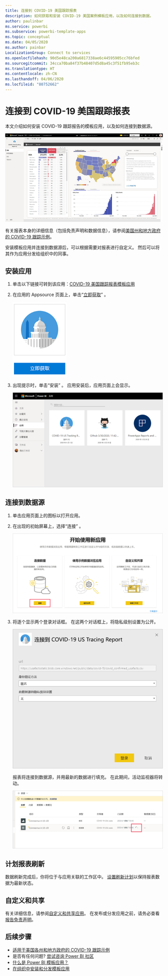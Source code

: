 ```yaml
---
title: 连接到 COVID-19 美国跟踪报表
description: 如何获取和安装 COVID-19 美国案例模板应用，以及如何连接到数据。
author: paulinbar
ms.service: powerbi
ms.subservice: powerbi-template-apps
ms.topic: conceptual
ms.date: 04/05/2020
ms.author: painbar
LocalizationGroup: Connect to services
ms.openlocfilehash: 90d5e48ca200a6817338ae6c44595905cc76bfed
ms.sourcegitcommit: 34cca70ba84f37b48407d5d8a45c3f51fb95eb3c
ms.translationtype: HT
ms.contentlocale: zh-CN
ms.lasthandoff: 04/06/2020
ms.locfileid: "80752662"
---
```

# <a name="connect-to-the-covid-19-us-tracking-report"></a>连接到 COVID-19 美国跟踪报表
本文介绍如何安装 COVID-19 跟踪报告的模板应用，以及如何连接到数据源。

![COVID-19 美国跟踪报告](media/service-connect-to-covid-19-tracking/service-covid-19-us-tracking-report-title-screen.png)

有关报表本身的详细信息（包括免责声明和数据信息），请参阅[美国州和地方政府的 COVID-19 跟踪示例](../create-reports/sample-covid-19-us.md)。

安装模板应用并连接到数据源后，可以根据需要对报表进行自定义。 然后可以将其作为应用分发给组织中的同事。

## <a name="install-the-app"></a>安装应用

1. 单击以下链接可转到该应用：[COVID-19 美国跟踪报表模板应用](https://appsource.microsoft.com/en-us/product/power-bi/pbi-contentpacks.covid19ms)

1. 在应用的 Appsource 页面上，单击“[立即获取](https://appsource.microsoft.com/en-us/product/power-bi/pbi-contentpacks.covid19ms)”  。

    [![Appsource 中的 Covid-19 美国跟踪报表](media/service-connect-to-covid-19-tracking/service-covid-19-us-tracking-report-appsource-icon.png)](https://appsource.microsoft.com/en-us/product/power-bi/pbi-contentpacks.covid19ms)

1. 出现提示时，单击“安装”  。 应用安装后，应用页面上会显示。

   ![应用页面上的 COVID-19 美国跟踪报表](media/service-connect-to-covid-19-tracking/service-covid-19-us-tracking-report-apps-page-icon.png)

## <a name="connect-to-data-sources"></a>连接到数据源

1. 单击应用页面上的图标以打开应用。

1. 在出现的初始屏幕上，选择“连接”  。

   ![模板应用初始屏幕](media/service-connect-to-covid-19-tracking/service-covid-19-us-tracking-report-splash-screen.png)

1. 将逐个显示两个登录对话框。 在这两个对话框上，将隐私级别设置为公开。

   ![COVID-19 美国跟踪报表登录对话框](media/service-connect-to-covid-19-tracking/service-covid-19-us-tracking-report-signin-dialog.png)

   报表将连接到数据源，并用最新的数据进行填充。 在此期间，活动监视器将转动。

   ![刷新中的 Covid-19 美国跟踪报表](media/service-connect-to-covid-19-tracking/service-covid-19-us-tracking-report-refresh-monitor.png)

## <a name="schedule-report-refresh"></a>计划报表刷新

数据刷新完成后，你将位于与应用关联的工作区中。 [设置刷新计划](../refresh-scheduled-refresh.md)以保持报表数据为最新状态。

## <a name="customize-and-share"></a>自定义和共享

有关详细信息，请参阅[自定义和共享应用](../service-template-apps-install-distribute.md#customize-and-share-the-app)。 在发布或分发应用之前，请务必查看[报告免责声明](../create-reports/sample-covid-19-us.md#disclaimers)。

## <a name="next-steps"></a>后续步骤
* [适用于美国各州和地方政府的 COVID-19 跟踪示例](../create-reports/sample-covid-19-us.md)
* 是否有任何问题? [尝试咨询 Power BI 社区](https://community.powerbi.com/)
* [什么是 Power BI 模板应用？](../service-template-apps-overview.md)
* [在组织中安装和分发模板应用](../service-template-apps-install-distribute.md)
